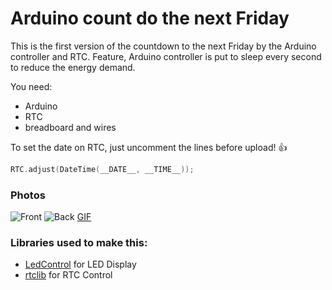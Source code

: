 # Arduino count do the next Friday

This is the first version of the countdown to the next Friday by the Arduino controller and RTC.
Feature, Arduino controller is put to sleep every second to reduce the energy demand.

You need:
 * Arduino
 * RTC
 * breadboard and wires

To set the date on RTC, just uncomment the lines before upload! :+1:

```c
RTC.adjust(DateTime(__DATE__, __TIME__));
```

### Photos

![Front](https://url.itunix.eu/5ZyIU)
![Back](https://url.itunix.eu/7ZYLE)
[GIF](https://gfycat.com/GrimBraveHairstreak)

### Libraries used to make this:

 * [LedControl](https://github.com/wayoda/LedControl/releases) for LED Display
 * [rtclib](https://github.com/adafruit/RTClib) for RTC Control